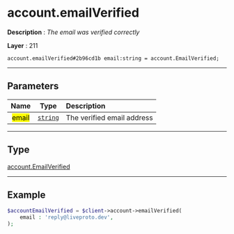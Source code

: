 # account.emailVerified

**Description** : *The email was verified correctly*

**Layer** : 211

```tl
account.emailVerified#2b96cd1b email:string = account.EmailVerified;
```

---

## Parameters

| Name | Type | Description |
| :---: | :---: | :--- |
| <mark>email</mark> | [`string`](type/string) | The verified email address |

---

## Type

[account.EmailVerified](type/account.EmailVerified)

---

## Example

```php
$accountEmailVerified = $client->account->emailVerified(
	email : 'reply@liveproto.dev',
);
```